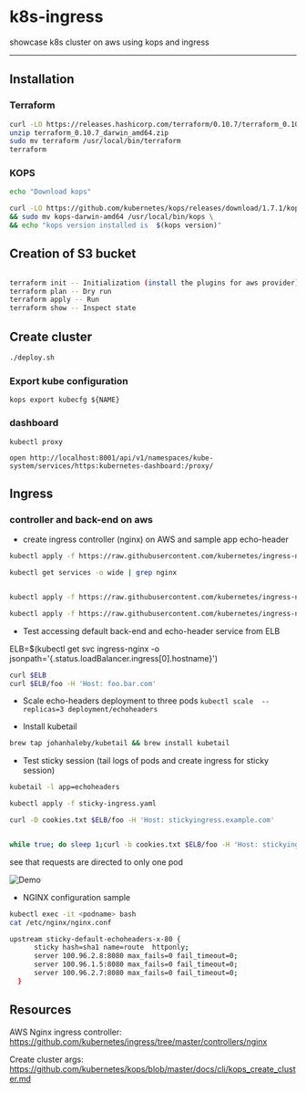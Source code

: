 # k8s-ingress
showcase k8s cluster on aws using kops and ingress
 - - -

## Installation

### Terraform

```bash
curl -LO https://releases.hashicorp.com/terraform/0.10.7/terraform_0.10.7_darwin_amd64.zip
unzip terraform_0.10.7_darwin_amd64.zip
sudo mv terraform /usr/local/bin/terraform
terraform
```

### KOPS

```bash
echo "Download kops"

curl -LO https://github.com/kubernetes/kops/releases/download/1.7.1/kops-darwin-amd64 && chmod +x  kops-darwin-amd64 \
&& sudo mv kops-darwin-amd64 /usr/local/bin/kops \
&& echo "kops version installed is  $(kops version)"
```


## Creation of  S3 bucket

```bash

terraform init -- Initialization (install the plugins for aws provider)
terraform plan -- Dry run
terraform apply -- Run
terraform show -- Inspect state

```

## Create cluster

```bash
./deploy.sh
```


### Export kube configuration
`kops export kubecfg ${NAME}`

### dashboard
`kubectl proxy`

`open http://localhost:8001/api/v1/namespaces/kube-system/services/https:kubernetes-dashboard:/proxy/`

## Ingress
### controller and back-end on aws

* create ingress controller (nginx) on AWS and sample app echo-header

```bash
kubectl apply -f https://raw.githubusercontent.com/kubernetes/ingress-nginx/master/examples/aws/nginx-ingress-controller.yaml

kubectl get services -o wide | grep nginx


kubectl apply -f https://raw.githubusercontent.com/kubernetes/ingress-nginx/master/examples/echo-header.yaml

kubectl apply -f https://raw.githubusercontent.com/kubernetes/ingress-nginx/master/examples/ingress.yaml
```

* Test accessing default back-end and echo-header service from ELB

ELB=$(kubectl get svc ingress-nginx -o jsonpath='{.status.loadBalancer.ingress[0].hostname}')


```bash
curl $ELB
curl $ELB/foo -H 'Host: foo.bar.com'
```

* Scale echo-headers deployment to three pods
`kubectl scale  --replicas=3 deployment/echoheaders`

* Install kubetail

```bash
brew tap johanhaleby/kubetail && brew install kubetail
```

* Test sticky session (tail logs of pods and create ingress for sticky session)

```bash
kubetail -l app=echoheaders

kubectl apply -f sticky-ingress.yaml
```

```bash
curl -D cookies.txt $ELB/foo -H 'Host: stickyingress.example.com'


while true; do sleep 1;curl -b cookies.txt $ELB/foo -H 'Host: stickyingress.example.com';done
```

see that requests are directed to only one pod

![Demo](https://github.com/shavo007/k8s-ingress/raw/master/stickySession.gif)

* NGINX configuration sample

```bash
kubectl exec -it <podname> bash
cat /etc/nginx/nginx.conf

upstream sticky-default-echoheaders-x-80 {
      sticky hash=sha1 name=route  httponly;
      server 100.96.2.8:8080 max_fails=0 fail_timeout=0;
      server 100.96.1.5:8080 max_fails=0 fail_timeout=0;
      server 100.96.2.7:8080 max_fails=0 fail_timeout=0;
  }
```

## Resources

AWS Nginx ingress controller:
https://github.com/kubernetes/ingress/tree/master/controllers/nginx

Create cluster args: https://github.com/kubernetes/kops/blob/master/docs/cli/kops_create_cluster.md
